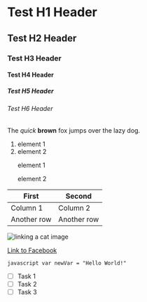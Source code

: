# Test H1 Header
## Test H2 Header
### Test H3 Header
#### Test H4 Header
##### Test H5 Header
###### Test H6 Header

The <i>quick</i> <b>brown</b> fox jumps over the lazy dog.

<ol>
  <li>element 1</li>
  <li>element 2</li>
</ol>

<ul>element 1</ul>
<ul>element 2</ul>

First|Second
-|-
Column 1 | Column 2
Another row | Another row

![linking a cat image](https://octodex.github.com/images/yaktocat.png)

[Link to Facebook](https://www.Facebook.com)


` javascript
var newVar = "Hello World!"
`

- [ ] Task 1
- [ ] Task 2
- [ ] Task 3
